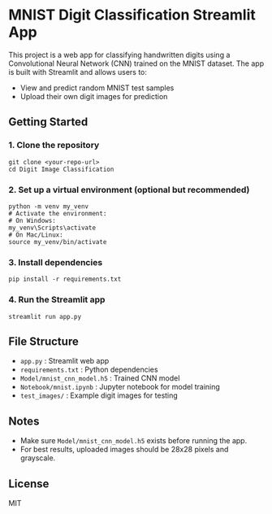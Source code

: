 # MNIST Digit Classification Streamlit App

This project is a web app for classifying handwritten digits using a Convolutional Neural Network (CNN) trained on the MNIST dataset. The app is built with Streamlit and allows users to:

- View and predict random MNIST test samples
- Upload their own digit images for prediction

## Getting Started

### 1. Clone the repository

```
git clone <your-repo-url>
cd Digit Image Classification
```

### 2. Set up a virtual environment (optional but recommended)

```
python -m venv my_venv
# Activate the environment:
# On Windows:
my_venv\Scripts\activate
# On Mac/Linux:
source my_venv/bin/activate
```

### 3. Install dependencies

```
pip install -r requirements.txt
```

### 4. Run the Streamlit app

```
streamlit run app.py
```

## File Structure

- `app.py` : Streamlit web app
- `requirements.txt` : Python dependencies
- `Model/mnist_cnn_model.h5` : Trained CNN model
- `Notebook/mnist.ipynb` : Jupyter notebook for model training
- `test_images/` : Example digit images for testing

## Notes

- Make sure `Model/mnist_cnn_model.h5` exists before running the app.
- For best results, uploaded images should be 28x28 pixels and grayscale.

## License

MIT

